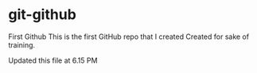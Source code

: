# git-github
First Github
This is the first GitHub repo that I created
Created for sake of training. 

Updated this file at 6.15 PM
